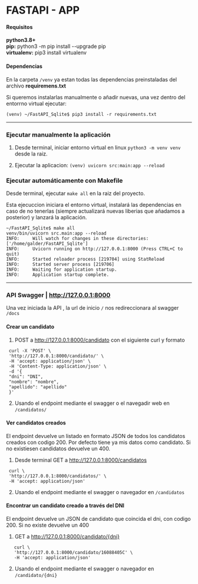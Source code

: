# FASTAPI - APP

<h4>Requisitos</h4>

<b>python3.8+</b>  
<b>pip:</b> python3 -m pip install --upgrade pip  
<b>virtualenv:</b> pip3 install virtualenv  

<h4>Dependencias</h4>

En la carpeta `/venv` ya estan todas las dependencias preinstaladas del archivo <b>requiremens.txt</b>

Si queremos instalarlas manualmente o añadir nuevas, una vez dentro del entorrno virtual ejecutar:

```
(venv) ~/FastAPI_Sqlite$ pip3 install -r requirements.txt
```
<hr>

### Ejecutar manualmente la aplicación 

1. Desde terminal, iniciar entorno virtual en linux `python3 -m venv venv` desde la raiz.

2. Ejecutar la aplicacion: `(venv) uvicorn src:main:app --reload`

### Ejecutar automáticamente con Makefile

Desde terminal, ejecutar `make all` en la raiz del proyecto.

Esta ejecuccion iniciara el entorno virtual, instalará las dependencias en caso de no tenerlas (siempre actualizará nuevas liberias que añadamos a posterior) y lanzará la aplicación.

```
~/FastAPI_Sqlite$ make all
venv/bin/uvicorn src.main:app --reload
INFO:     Will watch for changes in these directories: ['/home/galder/FastAPI_Sqlite']
INFO:     Uvicorn running on http://127.0.0.1:8000 (Press CTRL+C to quit)
INFO:     Started reloader process [219704] using StatReload
INFO:     Started server process [219706]
INFO:     Waiting for application startup.
INFO:     Application startup complete.
```
<hr>

### API Swagger | http://127.0.0.1:8000

Una vez iniciada la API , la url de inicio `/` nos redireccionara al swagger `/docs`

<h4>Crear un candidato</h4>

 1. POST a http://127.0.0.1:8000/candidato con el siguiente curl y formato

   ```
    curl -X 'POST' \
    'http://127.0.0.1:8000/candidato/' \
    -H 'accept: application/json' \
    -H 'Content-Type: application/json' \
    -d '{
    "dni": "DNI",
    "nombre": "nombre",
    "apellido": "apellido"
    }'
   ```


 2. Usando el endpoint mediante el swagger o el navegadir web en `/candidatos/ `


<h4>Ver candidatos creados</h4>

El endpoint devuelve un listado en formato JSON de todos los candidatos creados con codigo 200. Por defecto tiene ya mis datos como candidato.
Si no existiesen candidatos devuelve un 400.


 1. Desde terminal GET a http://127.0.0.1:8000/candidatos
   ```
    curl \
    'http://127.0.0.1:8000/candidatos/' \
    -H 'accept: application/json'
   ```

 2. Usando el endpoint mediante el swagger o navegador en `/candidatos`



<h4>Encontrar un candidato creado a través del DNI</h4>

El endpoint devuelve un JSON de candidato que coincida el dni, con codigo 200. Si no existe devuelve un 400

 1. GET a http://127.0.0.1:8000/candidato/{dni}

   ```
      curl \
      'http://127.0.0.1:8000/candidato/16088405C' \
      -H 'accept: application/json'
   ```
 2. Usando el endpoint mediante el swagger o navegador en  `/candidato/{dni} `

